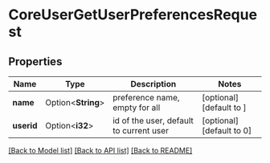 # CoreUserGetUserPreferencesRequest

## Properties

Name | Type | Description | Notes
------------ | ------------- | ------------- | -------------
**name** | Option<**String**> | preference name, empty for all | [optional][default to ]
**userid** | Option<**i32**> | id of the user, default to current user | [optional][default to 0]

[[Back to Model list]](../README.md#documentation-for-models) [[Back to API list]](../README.md#documentation-for-api-endpoints) [[Back to README]](../README.md)


